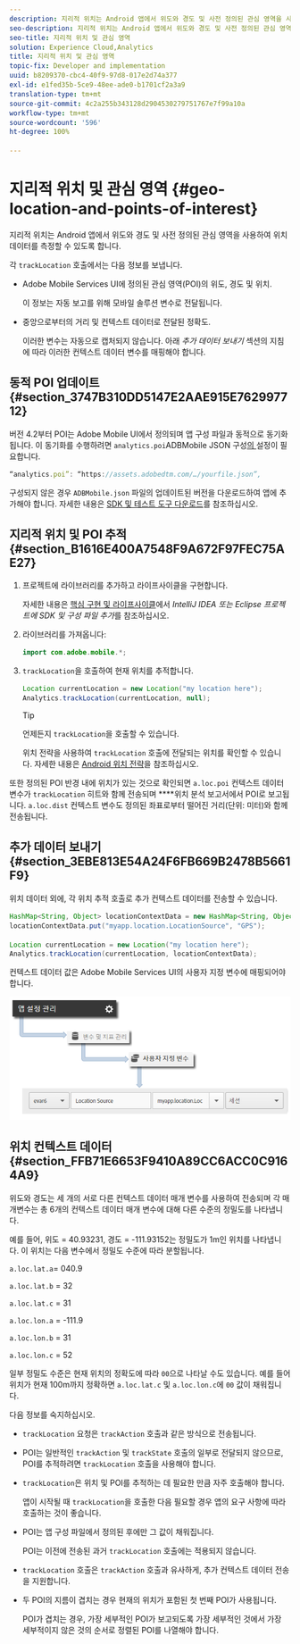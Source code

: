```yaml
---
description: 지리적 위치는 Android 앱에서 위도와 경도 및 사전 정의된 관심 영역을 사용하여 위치 데이터를 측정할 수 있도록 합니다.
seo-description: 지리적 위치는 Android 앱에서 위도와 경도 및 사전 정의된 관심 영역을 사용하여 위치 데이터를 측정할 수 있도록 합니다.
seo-title: 지리적 위치 및 관심 영역
solution: Experience Cloud,Analytics
title: 지리적 위치 및 관심 영역
topic-fix: Developer and implementation
uuid: b8209370-cbc4-40f9-97d8-017e2d74a377
exl-id: e1fed35b-5ce9-48ee-ade0-b1701cf2a3a9
translation-type: tm+mt
source-git-commit: 4c2a255b343128d2904530279751767e7f99a10a
workflow-type: tm+mt
source-wordcount: '596'
ht-degree: 100%

---
```


# 지리적 위치 및 관심 영역 {#geo-location-and-points-of-interest}

지리적 위치는 Android 앱에서 위도와 경도 및 사전 정의된 관심 영역을 사용하여 위치 데이터를 측정할 수 있도록 합니다.

각 `trackLocation` 호출에서는 다음 정보를 보냅니다.

* Adobe Mobile Services UI에 정의된 관심 영역(POI)의 위도, 경도 및 위치.

   이 정보는 자동 보고를 위해 모바일 솔루션 변수로 전달됩니다.

* 중앙으로부터의 거리 및 컨텍스트 데이터로 전달된 정확도.

   이러한 변수는 자동으로 캡처되지 않습니다. 아래 *추가 데이터 보내기* 섹션의 지침에 따라 이러한 컨텍스트 데이터 변수를 매핑해야 합니다.

## 동적 POI 업데이트 {#section_3747B310DD5147E2AAE915E762997712}

버전 4.2부터 POI는 Adobe Mobile UI에서 정의되며 앱 구성 파일과 동적으로 동기화됩니다. 이 동기화를 수행하려면 `analytics.poi`ADBMobile JSON 구성[의 ](/help/android/configuration/json-config/json-config.md) 설정이 필요합니다.

```js
“analytics.poi”: “https://assets.adobedtm.com/…/yourfile.json”,
```

구성되지 않은 경우 `ADBMobile.json` 파일의 업데이트된 버전을 다운로드하여 앱에 추가해야 합니다. 자세한 내용은 [SDK 및 테스트 도구 다운로드](/help/android/getting-started/requirements.md)를 참조하십시오.

## 지리적 위치 및 POI 추적 {#section_B1616E400A7548F9A672F97FEC75AE27}

1. 프로젝트에 라이브러리를 추가하고 라이프사이클을 구현합니다.

   자세한 내용은 [핵심 구현 및 라이프사이클](/help/android/getting-started/dev-qs.md)에서 *IntelliJ IDEA 또는 Eclipse 프로젝트에 SDK 및 구성 파일 추가*&#x200B;를 참조하십시오.

1. 라이브러리를 가져옵니다:

   ```java
   import com.adobe.mobile.*;
   ```

1. `trackLocation`을 호출하여 현재 위치를 추적합니다.

   ```java
   Location currentLocation = new Location("my location here"); 
   Analytics.trackLocation(currentLocation, null);
   ```

   >[!TIP]
   >
   >언제든지 `trackLocation`을 호출할 수 있습니다.

   위치 전략을 사용하여 `trackLocation` 호출에 전달되는 위치를 확인할 수 있습니다. 자세한 내용은 [Android 위치 전략](https://developer.android.com/guide/topics/location/strategies.html)을 참조하십시오.

또한 정의된 POI 반경 내에 위치가 있는 것으로 확인되면 `a.loc.poi` 컨텍스트 데이터 변수가 `trackLocation` 히트와 함께 전송되며 ****&#x200B;위치 분석 보고서에서 POI로 보고됩니다. `a.loc.dist` 컨텍스트 변수도 정의된 좌표로부터 떨어진 거리(단위: 미터)와 함께 전송됩니다.

## 추가 데이터 보내기 {#section_3EBE813E54A24F6FB669B2478B5661F9}

위치 데이터 외에, 각 위치 추적 호출로 추가 컨텍스트 데이터를 전송할 수 있습니다.

```java
HashMap<String, Object> locationContextData = new HashMap<String, Object>(); 
locationContextData.put("myapp.location.LocationSource", "GPS"); 
 
Location currentLocation = new Location("my location here"); 
Analytics.trackLocation(currentLocation, locationContextData);
```

컨텍스트 데이터 값은 Adobe Mobile Services UI의 사용자 지정 변수에 매핑되어야 합니다.

![](assets/map-location-context-data.png)

## 위치 컨텍스트 데이터 {#section_FFB71E6653F9410A89CC6ACC0C9164A9}

위도와 경도는 세 개의 서로 다른 컨텍스트 데이터 매개 변수를 사용하여 전송되며 각 매개변수는 총 6개의 컨텍스트 데이터 매개 변수에 대해 다른 수준의 정밀도를 나타냅니다.

예를 들어, 위도 = 40.93231, 경도 = -111.93152는 정밀도가 1m인 위치를 나타냅니다. 이 위치는 다음 변수에서 정밀도 수준에 따라 분할됩니다.

`a.loc.lat.a`= 040.9

`a.loc.lat.b` = 32

`a.loc.lat.c` = 31

`a.loc.lon.a` = -111.9

`a.loc.lon.b` = 31

`a.loc.lon.c` = 52

일부 정밀도 수준은 현재 위치의 정확도에 따라 `00`으로 나타날 수도 있습니다. 예를 들어 위치가 현재 100m까지 정확하면 `a.loc.lat.c` 및 `a.loc.lon.c`에 `00` 값이 채워집니다.

다음 정보를 숙지하십시오.

* `trackLocation` 요청은 `trackAction` 호출과 같은 방식으로 전송됩니다.

* POI는 일반적인 `trackAction` 및 `trackState` 호출의 일부로 전달되지 않으므로, POI를 추적하려면 `trackLocation` 호출을 사용해야 합니다.

* `trackLocation`은 위치 및 POI를 추적하는 데 필요한 만큼 자주 호출해야 합니다.

   앱이 시작될 때 `trackLocation`을 호출한 다음 필요할 경우 앱의 요구 사항에 따라 호출하는 것이 좋습니다.

* POI는 앱 구성 파일에서 정의된 후에만 그 값이 채워집니다.

   POI는 이전에 전송된 과거 `trackLocation` 호출에는 적용되지 않습니다.
* `trackLocation` 호출은 `trackAction` 호출과 유사하게, 추가 컨텍스트 데이터 전송을 지원합니다.

* 두 POI의 지름이 겹치는 경우 현재의 위치가 포함된 첫 번째 POI가 사용됩니다.

   POI가 겹치는 경우, 가장 세부적인 POI가 보고되도록 가장 세부적인 것에서 가장 세부적이지 않은 것의 순서로 정렬된 POI를 나열해야 합니다.
